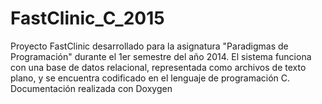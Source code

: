 # FastClinic_C_2015
Proyecto FastClinic desarrollado para la asignatura "Paradigmas de Programación" durante el 1er semestre del año 2014. El sistema funciona con una base de datos relacional, representada como archivos de texto plano, y se encuentra codificado en el lenguaje de programación C. Documentación realizada con Doxygen
